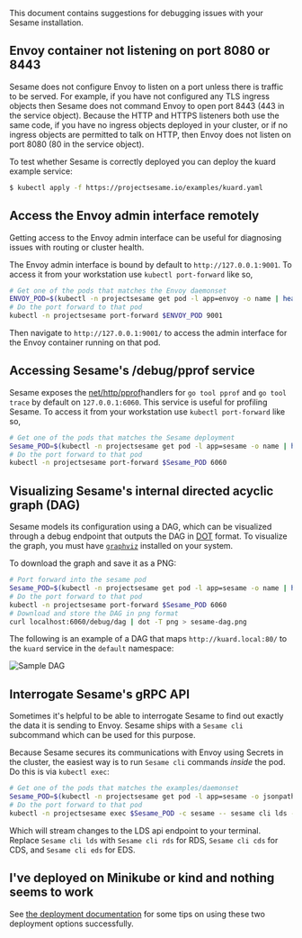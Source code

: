 This document contains suggestions for debugging issues with your Sesame installation.

## Envoy container not listening on port 8080 or 8443

Sesame does not configure Envoy to listen on a port unless there is traffic to be served.
For example, if you have not configured any TLS ingress objects then Sesame does not command Envoy to open port 8443 (443 in the service object).
Because the HTTP and HTTPS listeners both use the same code, if you have no ingress objects deployed in your cluster, or if no ingress objects are permitted to talk on HTTP, then Envoy does not listen on port 8080 (80 in the service object).

To test whether Sesame is correctly deployed you can deploy the kuard example service:

```sh
$ kubectl apply -f https://projectsesame.io/examples/kuard.yaml
```

## Access the Envoy admin interface remotely

Getting access to the Envoy admin interface can be useful for diagnosing issues with routing or cluster health.

The Envoy admin interface is bound by default to `http://127.0.0.1:9001`.
To access it from your workstation use `kubectl port-forward` like so,

```sh
# Get one of the pods that matches the Envoy daemonset
ENVOY_POD=$(kubectl -n projectsesame get pod -l app=envoy -o name | head -1)
# Do the port forward to that pod
kubectl -n projectsesame port-forward $ENVOY_POD 9001
```

Then navigate to `http://127.0.0.1:9001/` to access the admin interface for the Envoy container running on that pod.

## Accessing Sesame's /debug/pprof service

Sesame exposes the [net/http/pprof][1]handlers for `go tool pprof` and `go tool trace` by default on `127.0.0.1:6060`.
This service is useful for profiling Sesame.
To access it from your workstation use `kubectl port-forward` like so,

```sh
# Get one of the pods that matches the Sesame deployment
Sesame_POD=$(kubectl -n projectsesame get pod -l app=sesame -o name | head -1)
# Do the port forward to that pod
kubectl -n projectsesame port-forward $Sesame_POD 6060
```

## Visualizing Sesame's internal directed acyclic graph (DAG)

Sesame models its configuration using a DAG, which can be visualized through a debug endpoint that outputs the DAG in [DOT][2] format.
To visualize the graph, you must have [`graphviz`][3] installed on your system.

To download the graph and save it as a PNG:

```sh
# Port forward into the sesame pod
Sesame_POD=$(kubectl -n projectsesame get pod -l app=sesame -o name | head -1)
# Do the port forward to that pod
kubectl -n projectsesame port-forward $Sesame_POD 6060
# Download and store the DAG in png format
curl localhost:6060/debug/dag | dot -T png > sesame-dag.png
```

The following is an example of a DAG that maps `http://kuard.local:80/` to the
`kuard` service in the `default` namespace:

![Sample DAG][4]

## Interrogate Sesame's gRPC API

Sometimes it's helpful to be able to interrogate Sesame to find out exactly the data it is sending to Envoy.
Sesame ships with a `Sesame cli` subcommand which can be used for this purpose.

Because Sesame secures its communications with Envoy using Secrets in the cluster, the easiest way is to run `Sesame cli` commands _inside_ the pod.
Do this is via `kubectl exec`:

```sh
# Get one of the pods that matches the examples/daemonset
Sesame_POD=$(kubectl -n projectsesame get pod -l app=sesame -o jsonpath='{.items[0].metadata.name}')
# Do the port forward to that pod
kubectl -n projectsesame exec $Sesame_POD -c sesame -- sesame cli lds --cafile=/ca/cacert.pem --cert-file=/certs/tls.crt --key-file=/certs/tls.key
```

Which will stream changes to the LDS api endpoint to your terminal.
Replace `Sesame cli lds` with `Sesame cli rds` for RDS, `Sesame cli cds` for CDS, and `Sesame cli eds` for EDS.

## I've deployed on Minikube or kind and nothing seems to work

See [the deployment documentation][5] for some tips on using these two deployment options successfully.

[1]: https://golang.org/pkg/net/http/pprof
[2]: https://en.wikipedia.org/wiki/DOT
[3]: https://graphviz.gitlab.io/
[4]: /img/kuard-dag.png
[5]: deploy-options.md
